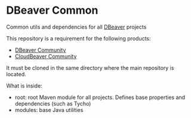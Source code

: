 # DBeaver Common

Common utils and dependencies for all [DBeaver](https://github.com/dbeaver) projects

This repository is a requirement for the following products:
- [DBeaver Community](https://github.com/dbeaver/dbeaver)
- [CloudBeaver Community](https://github.com/dbeaver/cloudbeaver)

It must be cloned in the same directory where the main repository is located.

What is inside:
- root: root Maven module for all projects. Defines base properties and dependencies (such as Tycho)
- modules: base Java utilities
